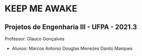 # KEEP ME AWAKE

## Projetos de Engenharia III - UFPA - 2021.3

Professor: Glauco Gonçalves

- Alunos: Marcos Antonio
          Douglas Menezes
          Danilo Marques
          
        
